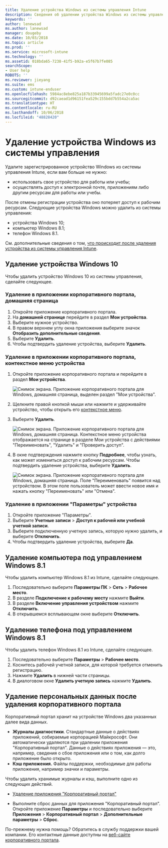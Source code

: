 ```yaml
---
title: Удаление устройства Windows из системы управления Intune
description: Сведения об удалении устройства Windows из системы управления Intune
keywords: ''
author: lenewsad
ms.author: lanewsad
manager: dougeby
ms.date: 10/03/2018
ms.topic: article
ms.prod: ''
ms.service: microsoft-intune
ms.technology: ''
ms.assetid: 018bda65-7238-41f5-b92a-e5f67b7fe085
searchScope:
- User help
ROBOTS: ''
ms.reviewer: jieyang
ms.suite: ems
ms.custom: intune-enduser
ms.openlocfilehash: 5984ac8ebe825a187b33945699a5fadc27e0c0cc
ms.sourcegitcommit: d92caead1d96151fea529c155bdd7b554a2ca5ac
ms.translationtype: HT
ms.contentlocale: ru-RU
ms.lasthandoff: 10/06/2018
ms.locfileid: "48828420"
---
```

# <a name="remove-your-windows-device-from-management"></a>Удаление устройства Windows из системы управления

Удалите зарегистрированное устройство Windows из системы управления Intune, если вам больше не нужно:  
* использовать свое устройство для работы или учебы; 
* осуществлять доступ к электронной почте, приложениям либо другим ресурсам для работы или учебы.

После отмены регистрации устройства оно потеряет доступ к рабочим ресурсам. Следующие устройства Windows можно удалить из системы управления:  
* устройства Windows 10; 
* компьютер Windows 8.1;
* телефон Windows 8.1.
 
См. дополнительные сведения о том, [что происходит после удаления устройства из системы управления Intune](what-happens-if-you-unenroll-your-device-from-intune-windows.md).  

## <a name="remove-your-windows-10-device"></a>Удаление устройства Windows 10
Чтобы удалить устройство Windows 10 из системы управления, сделайте следующее.

### <a name="remove-in-company-portal-app-home-page"></a>Удаление в приложении корпоративного портала, **домашняя** страница  

1. Откройте приложение корпоративного портала.
2. На **домашней странице** перейдите в раздел **Мои устройства**.
3. Выберите нужное устройство.
3. В правом верхнем углу окна приложения выберите значок **Отобразить дополнительные сведения**.
4. Выберите **Удалить**. 
5. Чтобы подтвердить удаление устройства, выберите **Удалить**.  

### <a name="remove-in-company-portal-app-device-context-menu"></a>Удаление в приложении корпоративного портала, контекстное меню устройства  

1. Откройте приложение корпоративного портала и перейдите в раздел **Мои устройства**.

    ![Снимок экрана. Приложение корпоративного портала для Windows, домашняя страница, выделен раздел "Мои устройства".](./media/1809_CheckAccess_Context_Select_Device.png)

2. Щелкните правой кнопкой мыши или нажмите и удерживайте устройство, чтобы открыть его [контекстное меню](https://docs.microsoft.com//windows/uwp/design/controls-and-patterns/menus).  

3. Выберите **Удалить**.  

    ![Снимок экрана. Приложение корпоративного портала для Windows, домашняя страница. Контекстное меню устройства отображается на странице в разделе **Мои устройства** с действиями "Переименовать", "Удалить" и "Проверить доступ".](./media/1809_DeviceContextMenu_Windows_CP.png)  

5. В окне подтверждения нажмите кнопку **Подробнее**, чтобы узнать, как может измениться доступ к рабочим ресурсам. Чтобы подтвердить удаление устройства, выберите **Удалить**.   

     ![Снимок экрана. Приложение корпоративного портала для Windows, домашняя страница. Поле "Переименовать" появится над устройством. В этом поле пользователь может ввести новое имя и нажать кнопку "Переименовать" или "Отмена".](./media/1808_RemoveDevice_Popup.png)  


### <a name="remove-in-device-settings-app"></a>Удаление в приложении "Параметры" устройства
1. Откройте приложение "Параметры". 
2. Выберите **Учетные записи** > **Доступ к рабочей или учебной учетной записи**.
3. Выберите подключенную учетную запись, которую нужно удалить, и выберите **Отключить**.
4. Чтобы подтвердить удаление устройства, выберите **Да**.

## <a name="remove-your-windows-81-computer"></a>Удаление компьютера под управлением Windows 8.1
Чтобы удалить компьютер Windows 8.1 из Intune, сделайте следующее.

1.  Последовательно выберите **Параметры ПК** > **Сеть** > **Рабочее место**.
2.  В разделе **Подключение к рабочему месту** нажмите **Выйти**.
3.  В разделе **Включение управления устройством** нажмите **Отключить**.
4.  В открывшемся всплывающем окне выберите **Отключить**.

## <a name="remove-your-windows-81-phone"></a>Удаление телефона под управлением Windows 8.1
Чтобы удалить телефон Windows 8.1 из Intune, сделайте следующее.

1.  Последовательно выберите **Параметры** > **Рабочее место**.
2.  Коснитесь рабочей учетной записи, для которой требуется отменить регистрацию.
3.  Нажмите **Удалить** в нижней части страницы.
4.  В диалоговом окне **Удалить учетную запись** нажмите **Удалить**.  
## <a name="removing-your-personal-information-after-removing-the-company-portal"></a>Удаление персональных данных после удаления корпоративного портала  

Корпоративный портал хранит на устройстве Windows два указанных далее вида данных.

-   **Журналы диагностики**. Стандартные данные о действиях приложений, собираемые корпорацией Майкрософт. Они автоматически удаляются при удалении приложения "Корпоративный портал". Данные о действиях приложения — это, например, сведения о сбое приложения или о том, как долго приложение было открыто.
-   **Кэш приложения.** Файлы поддержки, необходимые для работы приложения, например значки и параметры.

Чтобы удалить хранимые журналы и кэш, выполните одно из следующих действий.

* [Удаление приложения "Корпоративный портал"](https://support.microsoft.com/help/4028003/windows-10-uninstall-apps-and-programs) 

* Выполните сброс данных для приложения "Корпоративный портал". Откройте приложение **Параметры** и последовательно выберите **Приложения** > **Корпоративный портал** > **Дополнительные параметры** > **Сброс**. 

По-прежнему нужна помощь? Обратитесь в службу поддержки вашей компании. Его контактные данные доступны на [веб-сайте корпоративного портала](https://go.microsoft.com/fwlink/?linkid=2010980).
